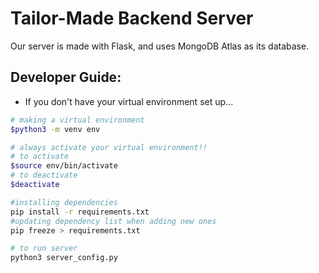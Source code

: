 # Tailor-Made Backend Server

Our server is made with Flask, and uses MongoDB Atlas as its database.

## Developer Guide:

* If you don't have your virtual environment set up...

```sh
# making a virtual environment
$python3 -m venv env

# always activate your virtual environment!!
# to activate
$source env/bin/activate
# to deactivate
$deactivate

#installing dependencies
pip install -r requirements.txt
#updating dependency list when adding new ones
pip freeze > requirements.txt

# to run server
python3 server_config.py
```

